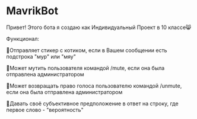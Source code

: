 # MavrikBot
Привет! Этого бота я создаю как Индивидуальный Проект в 10 классе😸

Функционал:

🔻Отправляет стикер с котиком, если в Вашем сообщении есть подстрока "мур" или "мяу"

🔻Может мутить пользователя командой /mute, если она была отправлена администратором

🔻Может возвращать право голоса пользователю командой /unmute, если она была отправлена администратором

🔻Давать своё субъективное предположение в ответ на строку, где первое слово - "вероятность"
